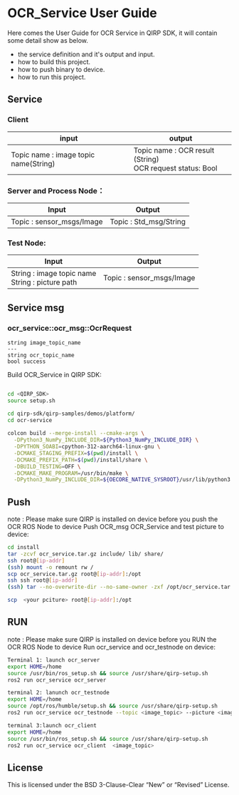 # OCR_Service User Guide
Here comes the User Guide for OCR Service in QIRP SDK, it will contain some detail show as below.

- the service definition and it's output and input.
- how to build this project.
- how to push binary to device.
- how to run this project.

## Service
### Client

| input                                 | output                                                        |
| ------------------------------------- | ------------------------------------------------------------- |
| Topic name : image topic name(String) | Topic name : OCR result (String) <br>OCR request status: Bool |

### Server and Process Node：

| Input                     | Output                 |
| ------------------------- | ---------------------- |
| Topic : sensor_msgs/Image | Topic : Std_msg/String |

### Test Node:

| Input                     | Output                                              |
| ------------------------- | --------------------------------------------------- |
| String : image topic name <br> String : picture path |  Topic : sensor_msgs/Image |
## Service msg

### ocr_service::ocr_msg::OcrRequest

```
string image_topic_name
---
string ocr_topic_name
bool success
```

Build OCR_Service in QIRP SDK:
```bash

cd <QIRP_SDK>
source setup.sh

cd qirp-sdk/qirp-samples/demos/platform/
cd ocr-service
 
colcon build --merge-install --cmake-args \
  -DPython3_NumPy_INCLUDE_DIR=${Python3_NumPy_INCLUDE_DIR} \
  -DPYTHON_SOABI=cpython-312-aarch64-linux-gnu \
  -DCMAKE_STAGING_PREFIX=$(pwd)/install \
  -DCMAKE_PREFIX_PATH=$(pwd)/install/share \
  -DBUILD_TESTING=OFF \
  -DCMAKE_MAKE_PROGRAM=/usr/bin/make \
  -DPython3_NumPy_INCLUDE_DIR=${OECORE_NATIVE_SYSROOT}/usr/lib/python3.12/site-packages/numpy/core/include

```

## Push
note : Please make sure QIRP is installed on device before you push the OCR ROS Node to device
Push OCR_msg OCR_Service and test picture to device:

```bash
cd install
tar -zcvf ocr_service.tar.gz include/ lib/ share/
ssh root@[ip-addr]
(ssh) mount -o remount rw /
scp ocr_service.tar.gz root@[ip-addr]:/opt
ssh ssh root@[ip-addr]
(ssh) tar --no-overwrite-dir --no-same-owner -zxf /opt/ocr_service.tar.gz -C /usr/

scp  <your pciture> root@[ip-addr]:/opt
```

## RUN
note : Please make sure QIRP is installed on device before you RUN the OCR ROS Node to device
Run ocr_service and ocr_testnode on device:

```bash
Terminal 1: launch ocr_server
export HOME=/home
source /usr/bin/ros_setup.sh && source /usr/share/qirp-setup.sh
ros2 run ocr_service ocr_server

terminal 2: lanunch ocr_testnode
export HOME=/home
source /opt/ros/humble/setup.sh && source /usr/share/qirp-setup.sh
ros2 run ocr_service ocr_testnode --topic <image_topic> --picture <image_path>

terminal 3:launch ocr_client
export HOME=/home
source /usr/bin/ros_setup.sh && source /usr/share/qirp-setup.sh
ros2 run ocr_service ocr_client  <image_topic>
```

## License

This is licensed under the BSD 3-Clause-Clear “New” or “Revised” License.
